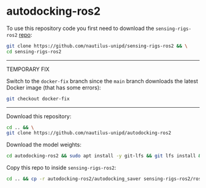 # autodocking-ros2

To use this repository code you first need to download the `sensing-rigs-ros2` [repo](https://github.com/nautilus-unipd/sensing-rigs-ros2):
```bash
git clone https://github.com/nautilus-unipd/sensing-rigs-ros2 && \
cd sensing-rigs-ros2
```
---
TEMPORARY FIX

Switch to the `docker-fix` branch since the `main` branch downloads the latest Docker image (that has some errors):
```bash
git checkout docker-fix
```
---
Download this repository:
```bash
cd .. && \
git clone https://github.com/nautilus-unipd/autodocking-ros2
```

Download the model weights:

```bash
cd autodocking-ros2 && sudo apt install -y git-lfs && git lfs install && git lfs pull
```

Copy this repo to inside `sensing-rigs-ros2`:
```bash
cd .. && cp -r autodocking-ros2/autodocking_saver sensing-rigs-ros2/ros2_ws/src/sensing_nodes/
```
